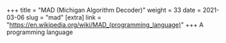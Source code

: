 +++
title = "MAD (Michigan Algorithm Decoder)"
weight = 33
date = 2021-03-06
slug = "mad"
[extra]
link = "https://en.wikipedia.org/wiki/MAD_(programming_language)"
+++
A programming language

